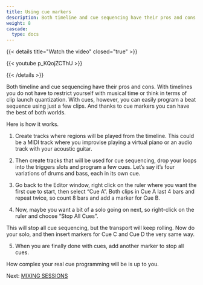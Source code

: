 ```yaml
---
title: Using cue markers
description: Both timeline and cue sequencing have their pros and cons. And thanks to cue markers you can have the best of both worlds
weight: 8
cascade:
  type: docs
---
```


{{< details title="Watch the video" closed="true" >}}

{{< youtube p_KQojZCThU >}}

{{< /details >}}

Both timeline and cue sequencing have their pros and cons. With timelines you do not have to restrict yourself with musical time or think in terms of clip launch quantization. With cues, however, you can easily program a beat sequence using just a few clips. And thanks to cue markers you can have the best of both worlds.

Here is how it works.

1. Create tracks where regions will be played from the timeline. This could be a MIDI track where you improvise playing a virtual piano or an audio track with your acoustic guitar.

<!-- FIXME SCREENSHOT -->

2. Then create tracks that will be used for cue sequencing, drop your loops into the triggers slots and program a few cues. Let’s say it’s four variations of drums and bass, each in its own cue.

<!-- FIXME SCREENSHOT -->

3. Go back to the Editor window, right click on the ruler where you want the first cue to start, then select “Cue A”. Both clips in Cue A last 4 bars and repeat twice, so count 8 bars and add a marker for Cue B.

<!-- FIXME SCREENSHOT -->

4. Now, maybe you want a bit of a solo going on next, so right-click on the ruler and choose “Stop All Cues”.

<!-- FIXME SCREENSHOT -->

This will stop all cue sequencing, but the transport will keep rolling. Now do your solo, and then insert markers for Cue C and Cue D the very same way.

<!-- FIXME SCREENSHOT -->

5. When you are finally done with cues, add another marker to stop all cues.

<!-- FIXME SCREENSHOT -->

How complex your real cue programming will be is up to you.

Next: [MIXING SESSIONS](../../mixing-sessions/)